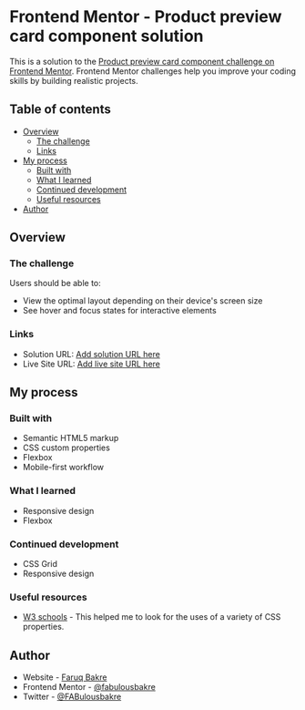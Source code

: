 # Frontend Mentor - Product preview card component solution

This is a solution to the [Product preview card component challenge on Frontend Mentor](https://www.frontendmentor.io/challenges/product-preview-card-component-GO7UmttRfa). Frontend Mentor challenges help you improve your coding skills by building realistic projects.

## Table of contents

- [Overview](#overview)
  - [The challenge](#the-challenge)
  - [Links](#links)
- [My process](#my-process)
  - [Built with](#built-with)
  - [What I learned](#what-i-learned)
  - [Continued development](#continued-development)
  - [Useful resources](#useful-resources)
- [Author](#author)


## Overview

### The challenge

Users should be able to:

- View the optimal layout depending on their device's screen size
- See hover and focus states for interactive elements


### Links

- Solution URL: [Add solution URL here](https://github.com/fabulousbakre/FEM-product-preview-card)
- Live Site URL: [Add live site URL here](https://myjourney-product-preview-card.netlify.app/)

## My process

### Built with

- Semantic HTML5 markup
- CSS custom properties
- Flexbox
- Mobile-first workflow

### What I learned

- Responsive design
- Flexbox


### Continued development

- CSS Grid
- Responsive design

### Useful resources

- [W3 schools](https://www.w3schools.com/) - This helped me to look for the uses of a variety of CSS properties.



## Author

- Website - [Faruq Bakre](https://faruq-bakre.webflow.io/)
- Frontend Mentor - [@fabulousbakre](https://www.frontendmentor.io/profile/fabulousbakre)
- Twitter - [@FABulousbakre](https://twitter.com/FABulousbakre)
